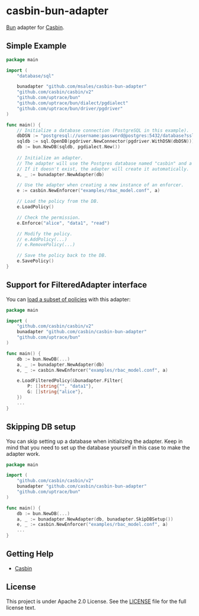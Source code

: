 # casbin-bun-adapter

[Bun](https://bun.uptrace.dev) adapter for [Casbin](https://github.com/casbin/casbin).

## Simple Example

```go
package main

import (
	"database/sql"

	bunadapter "github.com/msales/casbin-bun-adapter"
	"github.com/casbin/casbin/v2"
	"github.com/uptrace/bun"
	"github.com/uptrace/bun/dialect/pgdialect"
	"github.com/uptrace/bun/driver/pgdriver"
)

func main() {
	// Initialize a database connection (PostgreSQL in this example).
	dbDSN := "postgresql://username:password@postgres:5432/database?sslmode=disable"
	sqldb := sql.OpenDB(pgdriver.NewConnector(pgdriver.WithDSN(dbDSN)))
	db := bun.NewDB(sqldb, pgdialect.New())
	
	// Initialize an adapter.
	// The adapter will use the Postgres database named "casbin" and a table named "casbin_rule".
	// If it doesn't exist, the adapter will create it automatically.
	a, _ := bunadapter.NewAdapter(db)

	// Use the adapter when creating a new instance of an enforcer.
	e := casbin.NewEnforcer("examples/rbac_model.conf", a)

	// Load the policy from the DB.
	e.LoadPolicy()

	// Check the permission.
	e.Enforce("alice", "data1", "read")

	// Modify the policy.
	// e.AddPolicy(...)
	// e.RemovePolicy(...)

	// Save the policy back to the DB.
	e.SavePolicy()
}
```

## Support for FilteredAdapter interface

You can [load a subset of policies](https://casbin.org/docs/en/policy-subset-loading) with this adapter:

```go
package main

import (
	"github.com/casbin/casbin/v2"
	bunadapter "github.com/casbin/casbin-bun-adapter"
	"github.com/uptrace/bun"
)

func main() {
	db := bun.NewDB(...)
	a, _ := bunadapter.NewAdapter(db)
	e, _ := casbin.NewEnforcer("examples/rbac_model.conf", a)

	e.LoadFilteredPolicy(&bunadapter.Filter{
		P: []string{"", "data1"},
		G: []string{"alice"},
	})
	...
}
```

## Skipping DB setup

You can skip setting up a database when initializing the adapter.
Keep in mind that you need to set up the database yourself in this case to make the adapter work.

```go
package main

import (
	"github.com/casbin/casbin/v2"
	bunadapter "github.com/casbin/casbin-bun-adapter"
	"github.com/uptrace/bun"
)

func main() {
	db := bun.NewDB(...)
	a, _ := bunadapter.NewAdapter(db, bunadapter.SkipDBSetup())
	e, _ := casbin.NewEnforcer("examples/rbac_model.conf", a)
    ...
}
```

## Getting Help

-   [Casbin](https://github.com/casbin/casbin)

## License

This project is under Apache 2.0 License. See the [LICENSE](LICENSE) file for the full license text.

